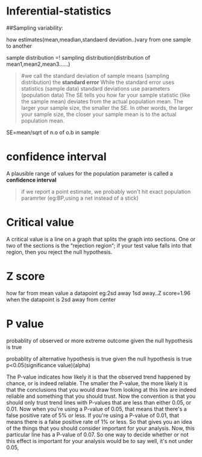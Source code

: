 # Inferential-statistics
##Sampling variability:

how estimates(mean,meadian,standaerd deviation..)vary from one sample to another

sample distribution =! sampling distribution(distribution of mean1,mean2,mean3......)


>#we call the standard deviation of sample means (sampling distribution) the **standard error**
 While the standard error uses statistics (sample data) standard deviations use parameters (population data)
 The SE tells you how far your sample statistic (like the sample mean) deviates from the actual population mean. The larger your sample size, the smaller the SE. In other words, the larger your sample size, the closer your sample mean is to the actual population mean.
 
 SE=mean/sqrt of n.o of o.b in sample
 
# confidence interval 
A plausible range of values for the population parameter is called a **confidence interval**

>if we report a point estimate, we probably won't hit exact population paramrter (eg:BP,using a net instead of a stick)
# Critical value
A critical value is a line on a graph that splits the graph into sections. One or two of the sections is the “rejection region“; if your test value falls into that region, then you reject the null hypothesis.
# Z score 
how far from mean value a datapoint eg:2sd away 1sd away..Z score=1.96 when the datapoint is 2sd away from center
# P value
probablity of observed or more extreme outcome given the null hypothesis is true

probablity of alternative hypothesis is true given the null hypothesis is true
p<0.05(significance value)(alpha)

The P-value indicates how likely it is that the observed trend happened by chance, or is indeed reliable. The smaller the P-value, the more likely it is that the conclusions that you would draw from looking at this line are indeed reliable and something that you should trust. Now the convention is that you should only trust trend lines with P-values that are less than either 0.05, or 0.01. Now when you're using a P-value of 0.05, that means that there's a false positive rate of 5% or less. If you're using a P-value of 0.01, that means there is a false positive rate of 1% or less. So that gives you an idea of the things that you should consider important for your analysis. Now, this particular line has a P-value of 0.07. So one way to decide whether or not this effect is important for your analysis would be to say well, it's not under 0.05,

